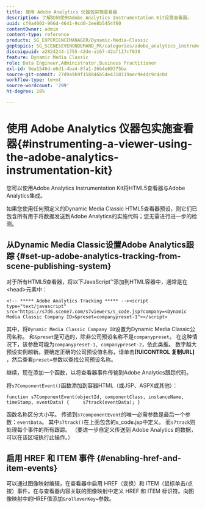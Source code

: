 ```yaml
---
title: 使用 Adobe Analytics 仪器包实施查看器
description: 了解如何使用Adobe Analytics Instrumentation Kit设置查看器。
uuid: cf9a4002-966d-4641-9cd0-2ee8b5454f60
contentOwner: admin
content-type: reference
products: SG_EXPERIENCEMANAGER/Dynamic-Media-Classic
geptopics: SG_SCENESEVENONDEMAND_PK/categories/adobe_analytics_instrumentation_kit
discoiquuid: a2824244-1755-42de-a167-42af117cf038
feature: Dynamic Media Classic
role: Data Engineer,Administrator,Business Practitioner
exl-id: 9ea1546d-e6d1-4ba4-8fa1-26b4e69375ba
source-git-commit: 27d9a9b9f158846b54e4318119aec9e4dc9c4c0d
workflow-type: tm+mt
source-wordcount: '299'
ht-degree: 28%

---
```


# 使用 Adobe Analytics 仪器包实施查看器{#instrumenting-a-viewer-using-the-adobe-analytics-instrumentation-kit}

您可以使用Adobe Analytics Instrumentation Kit将HTML5查看器与Adobe Analytics集成。

如果您使用任何预定义的Dynamic Media Classic HTML5查看器预设，则它们已包含所有用于将数据发送到Adobe Analytics的实施代码；您无需进行进一步的检测。

## 从Dynamic Media Classic设置Adobe Analytics跟踪 {#set-up-adobe-analytics-tracking-from-scene-publishing-system}

对于所有HTML5查看器，将以下JavaScript™添加到HTML容器中，通常是在&lt;head>元素中：

```as3
<!-- ***** Adobe Analytics Tracking ***** --><script type="text/javascript" src="https://s7d6.scene7.com/s7viewers/s_code.jsp?company=<Dynamic Media Classic Company ID>&preset=companypreset-1"></script>
```

其中，将`Dynamic Media Classic Company ID`设置为Dynamic Media Classic公司名称。 和`&preset`是可选的，除非公司预设名称不是`companypreset`。 在这种情况下，该参数可能为`companypreset-1, companypreset-2`，依此类推。 数字越大预设实例越新。要确定正确的公司预设值名称，请单击&#x200B;**[!UICONTROL 复制URL]** ，然后查看`preset=`参数以查找公司预设名称。

继续，现在添加一个函数，以将查看器事件传输到Adobe Analytics跟踪代码。

将`s7ComponentEvent()`函数添加到容器HTML（或JSP、ASPX或其他）：

```as3
function s7ComponentEvent(objectId, componentClass, instanceName, timeStamp, eventData) {     s7track(eventData); }
```

函数名称区分大小写。 传递到`s7componentEvent`的唯一必需参数是最后一个参数：`eventData`。 其中`s7track()`在上面包含的s_code.jsp中定义。 而`s7track`则处理每个事件的所有跟踪。 （要进一步自定义传送到 Adobe Analytics 的数据，可以在该区域执行此操作。）

## 启用 HREF 和 ITEM 事件 {#enabling-href-and-item-events}

可以通过图像映射编辑，在查看器中启用 HREF（变换）和 ITEM（鼠标单击/点按）事件。在与查看器内容关联的图像映射中定义 HREF 和 ITEM 标识符。向图像映射中的HREF值添加`&rolloverKey=`参数。
